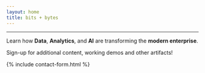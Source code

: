 ```yaml
---
layout: home
title: bits + bytes
---
```


---
Learn how **Data**, **Analytics**, and **AI** are transforming the **modern enterprise**.







Sign-up for additional content, working demos and other artifacts!

{% include contact-form.html %}
